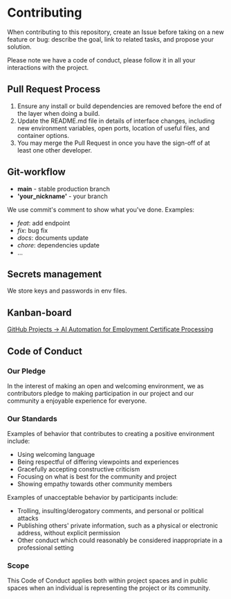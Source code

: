 # Contributing

When contributing to this repository, сreate an Issue before taking on a new feature or bug: describe the goal, link to related tasks, and propose your solution.

Please note we have a code of conduct, please follow it in all your interactions with the project.

## Pull Request Process

1. Ensure any install or build dependencies are removed before the end of the layer when doing a 
   build.
2. Update the README.md file in details of interface changes, including new environment variables,
   open ports, location of useful files, and container options.
3. You may merge the Pull Request in once you have the sign-off of at least one other developer.

## Git-workflow

- **main** - stable production branch
- **'your_nickname'** - your branch

We use commit's comment to show what you've done. Examples:
- *feat*: add endpoint
- *fix*: bug fix
- *docs*: documents update
- *chore*: dependencies update
- ...

## Secrets management

We store keys and passwords in env files.

## Kanban-board

[GitHub Projects $\to$ AI Automation for Employment Certificate Processing](https://github.com/orgs/SWP2025-Team-7/projects/1/views/2)

## Code of Conduct

### Our Pledge

In the interest of making an open and welcoming environment, we as contributors pledge to making
participation in our project and our community a enjoyable experience for everyone.

### Our Standards

Examples of behavior that contributes to creating a positive environment
include:

* Using welcoming language
* Being respectful of differing viewpoints and experiences
* Gracefully accepting constructive criticism
* Focusing on what is best for the community and project
* Showing empathy towards other community members

Examples of unacceptable behavior by participants include:

* Trolling, insulting/derogatory comments, and personal or political attacks
* Publishing others' private information, such as a physical or electronic
  address, without explicit permission
* Other conduct which could reasonably be considered inappropriate in a
  professional setting

### Scope

This Code of Conduct applies both within project spaces and in public spaces
when an individual is representing the project or its community.

